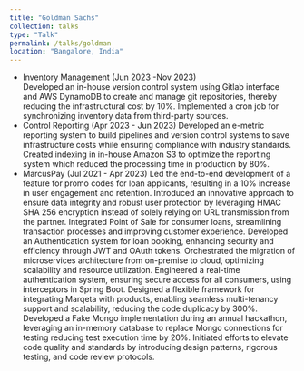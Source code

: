 ```yaml
---
title: "Goldman Sachs"
collection: talks
type: "Talk"
permalink: /talks/goldman
location: "Bangalore, India"
---
```

* Inventory Management (Jun 2023 -Nov 2023)  
Developed an in-house version control system using Gitlab interface and AWS DynamoDB to create and manage git repositories, thereby reducing the infrastructural cost by 10%. 
Implemented a cron job for synchronizing inventory data from third-party sources. 
* Control Reporting (Apr 2023 - Jun 2023) 
Developed an e-metric reporting system to build pipelines and version control systems to save infrastructure costs while ensuring compliance with industry standards.
Created indexing in in-house Amazon S3 to optimize the reporting system which reduced the processing time in production by 80%. 
* MarcusPay (Jul 2021 - Apr  2023) 
Led the end-to-end development of a feature for promo codes for loan applicants, resulting in a 10% increase in user engagement and retention.
Introduced an innovative approach to ensure data integrity and robust user protection by leveraging HMAC SHA 256 encryption instead of solely relying on URL transmission from the partner.
Integrated Point of Sale for consumer loans, streamlining transaction processes and improving customer experience.
Developed an Authentication system for loan booking, enhancing security and efficiency through JWT and OAuth tokens.
Orchestrated the migration of microservices architecture from on-premise to cloud, optimizing scalability and resource utilization.
Engineered a real-time authentication system, ensuring secure access for all consumers, using interceptors in Spring Boot.
Designed a flexible framework for integrating Marqeta with products, enabling seamless multi-tenancy support and scalability, reducing the code duplicacy by 300%.
Developed a Fake Mongo implementation during an annual hackathon, leveraging an in-memory database to replace Mongo connections for testing reducing test execution time by 20%.
Initiated efforts to elevate code quality and standards by introducing design patterns, rigorous testing, and code review protocols.
